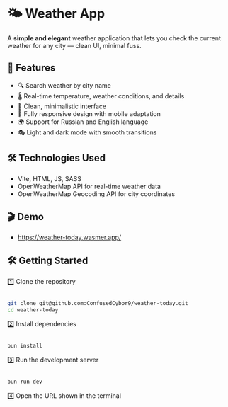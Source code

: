 # 🌤️ Weather App

A **simple and elegant** weather application that lets you check the current weather for any city — clean UI, minimal fuss.

## 🚀 Features

- 🔍 Search weather by city name
- 🌡️ Real-time temperature, weather conditions, and details
- 🎨 Clean, minimalistic interface
- 📱 Fully responsive design with mobile adaptation
- 🌍 Support for Russian and English language
- 🎭 Light and dark mode with smooth transitions

## 🛠️ Technologies Used

- Vite, HTML, JS, SASS
- OpenWeatherMap API for real-time weather data
- OpenWeatherMap Geocoding API for city coordinates

## 🎬 Demo

- https://weather-today.wasmer.app/

## 🛠️ Getting Started

1️⃣ Clone the repository

```bash

git clone git@github.com:ConfusedCybor9/weather-today.git
cd weather-today

```

2️⃣ Install dependencies

```bash

bun install

```

3️⃣ Run the development server

```bash

bun run dev

```

4️⃣ Open the URL shown in the terminal
